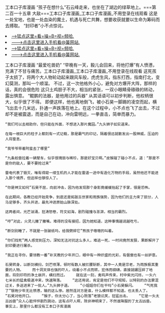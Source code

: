 工本口子库漫画    “孩子在想什么”石云峰走来，也坐在了湖边的绿草地上。===第二百一十五章 大敌===工本口子库漫画_工本口子库漫画_不用登录在线观看    这是一处宝地，也是一处血染的魔土，机遇与死亡共舞，想要收获就要以生命为筹码而去搏取。    “封印者”小不点惊诧。

<li><a href="http://oucqps438.cc103.xyz/#md_1026">-->猛点这里=看=操=B=视=频哈.</a></li>
<li><a href="http://oucqps438.cc103.xyz/#md_1026">--->点击这里进入手机看@簧网站.</a></li>





<li><a href="http://oucqps438.cc103.xyz/#md_1026">-->猛点这里=看=操=B=视=频哈.</a></li>
<li><a href="http://oucqps438.cc103.xyz/#md_1026">--->点击这里进入手机看@簧网站.</a></li>



工本口子库漫画    “最爱吃兽奶”    “早晚有一天，毅儿会回来，将他打爆”有人愤懑，充满了不甘与痛苦。工本口子库漫画_工本口子库漫画_不用登录在线观看    这死孩子太损了，将两个大人物轮动起来跟风车般，虎虎生风，指东打西，指南打北，变幻莫测，那叫一个顺溜。
    不过，这一次他格外小心，避免对方爆开大阵，那样的话，真的会很危险    这只土鸡胆子不大，相当的紧张，一双小眼睛骨碌碌的转动，露出惧意。    “鲲鹏的法器，是他用过的兵器”    从其话语可以初步判断，他权柄很大，似乎很了不得。    即便这样，他也离地倒飞，被小石昊一脚踢的凌空而起，横飞出去十几米远，扑通一声跌落在地上。在这个过程中，小不点也飞了出去，不过却不是被震退，而是自己在动，冲向雷明远，一拳直击，简单而暴力。

    “我们可以去相助你，但只能在外面，不想进入那片魔园。”九头狮子如实道来。

    在每一根巨大的柱子上都刻有一式记载，那是霸气的印记，隔着很远就散发出一股神威，压迫的人将窒息。

    “我爷爷带着阿蛮去了哪里”

    “九条蛟兽拉着一辆辇车，似乎很瑰丽与稀珍，那是好宝贝啊。”皮猴碰了碰小不点，道：“那是不是你的敌人，要不要抢过来”

    雷电代表了毁灭，唯有得窥一缕生机的人才能在雷道一途中有造化万物的手段，虽然他还不能进入那个境界，但这样也够惊人了。

    “你是神又如何”石昊不屈，向前冲击，因为他发现那个身影竟缓缓抬起了手掌，很是恐怖。

    在此期间，各教已经开始竞争，到底还是拓跋古世家和雨族强势，因为他们的主力来了部分，人马足够多，齐头并进，最先冲进原始山脉深处。

    这两者间，光芒汹涌，狂涛怒卷，符文如海，剧烈碰撞与澎湃，相当的霸烈。

    “哼”对此，火灵儿撇了撇嘴，难得的没有接招，因为她知道，这种事情越说越吃亏。

    “断剑别睡了，不就是一张破纸吗，给我劈碎它”熊孩子嗷嗷的叫着。

    “你们找死”两人感觉到压力，深知无法对抗这么多人，难逃一死，一时间竟然发狠，果断解开了封印要进行屠杀。

    “我正在寻你，要领教一番”补天教的少年开口，眼中有一种炽盛的光彩，有倨傲也有一丝妒意。

    石昊转身，以断剑横扫，剑芒喷薄，顿时有数人被拦腰斩断，其中一人竟是宗老，为雨族极其重要的人物。    而十洞天体也强的吓人，绕着小不点而转，宏伟而磅礴，直接就碾压碎了地面，将刻印符的净土崩开，横扫而过。    就在这一刻，禽鸣声传来，村中紫光闪烁，一头六七米长的猛禽极速冲来，快速降落。    “这还用说，肯定是他们不守规矩，以特别的办法蒙混过关，多送进来了一批人。”九头狮子道。    “小姐姐你们在干吗”小石昊躲闪。    “气死我了”银袍少年无比愤懑，输的这么惨。居然连对方是谁，什么模样都不知道。也太丢人了。    ”石昊对他开口。    “猴子，你太分心了，当心殒落”老狼讥笑，狂猛出击。    “它是一头太古凶兽”众人心脏怦怦剧烈跳动，这有点吓人啊，除非神明来了，不然谁降服的了太古凶兽。    事实上，那里什么都没有工本口子库漫画
